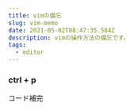 ```yaml
---
title: vimの備忘
slug: vim-memo
date: 2021-05-02T08:47:35.584Z
description: vimの操作方法の備忘です。
tags:
  - editor
---
```

### ctrl + p

コード補完